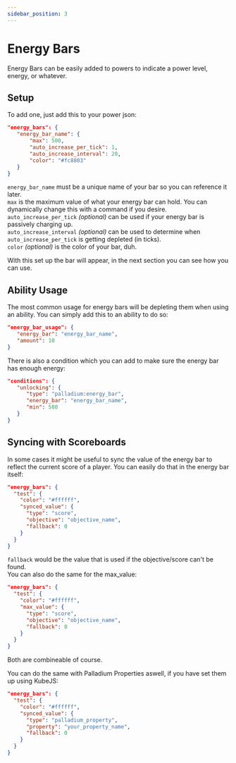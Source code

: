 ```yaml
---
sidebar_position: 3
---
```


# Energy Bars
Energy Bars can be easily added to powers to indicate a power level, energy, or whatever.

## Setup
To add one, just add this to your power json:

```json
"energy_bars": {
   "energy_bar_name": {
       "max": 500,
       "auto_increase_per_tick": 1,
       "auto_increase_interval": 20,
       "color": "#fc8803"
   }
}
```

`energy_bar_name` must be a unique name of your bar so you can reference it later.  
`max` is the maximum value of what your energy bar can hold. You can dynamically change this with a command if you desire.  
`auto_increase_per_tick` *(optional)* can be used if your energy bar is passively charging up.  
`auto_increase_interval` *(optional)* can be used to determine when `auto_increase_per_tick` is getting depleted (in ticks).  
`color` *(optional)* is the color of your bar, duh.

With this set up the bar will appear, in the next section you can see how you can use.


## Ability Usage
The most common usage for energy bars will be depleting them when using an ability. You can simply add this to an ability to do so:
```json
"energy_bar_usage": {
   "energy_bar": "energy_bar_name",
   "amount": 10
}
```

There is also a condition which you can add to make sure the energy bar has enough energy:
```json
"conditions": {
   "unlocking": {
      "type": "palladium:energy_bar",
      "energy_bar": "energy_bar_name",
      "min": 500
   }
}
```


## Syncing with Scoreboards
In some cases it might be useful to sync the value of the energy bar to reflect the current score of a player. You can easily do that in the energy bar itself:
```json
"energy_bars": {
  "test": {
    "color": "#ffffff",
    "synced_value": {
      "type": "score",
      "objective": "objective_name",
      "fallback": 0
    }
  }
}
```
`fallback` would be the value that is used if the objective/score can't be found.  
You can also do the same for the max_value:
```json
"energy_bars": {
  "test": {
    "color": "#ffffff",
    "max_value": {
      "type": "score",
      "objective": "objective_name",
      "fallback": 0
    }
  }
}
```
Both are combineable of course.


You can do the same with Palladium Properties aswell, if you have set them up using KubeJS:
```json
"energy_bars": {
  "test": {
    "color": "#ffffff",
    "synced_value": {
      "type": "palladium_property",
      "property": "your_property_name",
      "fallback": 0
    }
  }
}
```